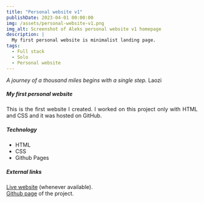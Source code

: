 ```yaml
---
title: "Personal website v1"
publishDate: 2023-04-01 00:00:00
img: /assets/personal-website-v1.png
img_alt: Screenshot of Aleks personal website v1 homepage
description: |
  My first personal website is minimalist landing page.
tags:
  - Full stack
  - Solo
  - Personal website
---
```


<div style="text-align: justify">

<i>A journey of a thousand miles begins with a single step.</i> Laozi

##### My first personal website

This is the first website I created. I worked on this project only with HTML and CSS and it was hosted on GitHub.

##### Technology

- HTML
- CSS
- Github Pages

##### External links

<a href="https://aleksv.me/" target="_blank">Live website</a> (whenever available).<br>
<a href="https://github.com/a160v/personal-website-v1" target="_blank">Github page</a> of the project.

</div>
